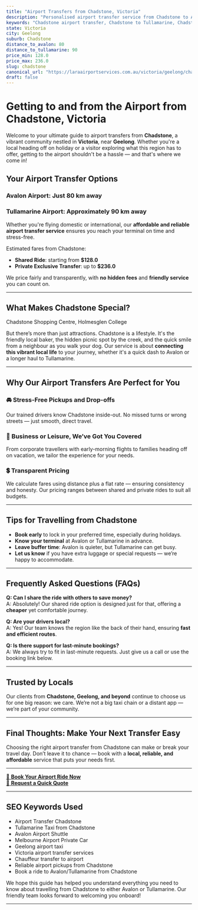 ```yaml
---
title: "Airport Transfers from Chadstone, Victoria"
description: "Personalised airport transfer service from Chadstone to Avalon and Tullamarine airports. Enjoy a smooth, affordable ride with us!"
keywords: "Chadstone airport transfer, Chadstone to Tullamarine, Chadstone to Avalon, airport taxi Chadstone, private airport transfer Chadstone, shared ride Chadstone, Chadstone transfers, airport shuttle Chadstone, book Chadstone airport taxi, affordable Chadstone airport transfer, Chadstone airport transfer service, airport transfer Geelong, airport transfer Melbourne, Melbourne airport taxi, airport transfers Victoria, Tullamarine airport shuttle, Avalon airport transfers, Melbourne private transfer, airport transport services Melbourne"
state: Victoria
city: Geelong
suburb: Chadstone
distance_to_avalon: 80
distance_to_tullamarine: 90
price_min: 128.0
price_max: 236.0
slug: chadstone
canonical_url: "https://laraairportservices.com.au/victoria/geelong/chadstone/"
draft: false
---
```


# Getting to and from the Airport from Chadstone, Victoria

Welcome to your ultimate guide to airport transfers from **Chadstone**, a vibrant community nestled in **Victoria**, near **Geelong**. Whether you're a local heading off on holiday or a visitor exploring what this region has to offer, getting to the airport shouldn't be a hassle — and that's where we come in!

## Your Airport Transfer Options

### Avalon Airport: Just 80 km away  
### Tullamarine Airport: Approximately 90 km away

Whether you're flying domestic or international, our **affordable and reliable airport transfer service** ensures you reach your terminal on time and stress-free.

Estimated fares from Chadstone:
- **Shared Ride**: starting from **$128.0**
- **Private Exclusive Transfer**: up to **$236.0**

We price fairly and transparently, with **no hidden fees** and **friendly service** you can count on.

---

## What Makes Chadstone Special?

Chadstone Shopping Centre, Holmesglen College

But there’s more than just attractions. Chadstone is a lifestyle. It's the friendly local baker, the hidden picnic spot by the creek, and the quick smile from a neighbour as you walk your dog. Our service is about **connecting this vibrant local life** to your journey, whether it's a quick dash to Avalon or a longer haul to Tullamarine.

---

## Why Our Airport Transfers Are Perfect for You

### 🚘 Stress-Free Pickups and Drop-offs
Our trained drivers know Chadstone inside-out. No missed turns or wrong streets — just smooth, direct travel.

### 💼 Business or Leisure, We’ve Got You Covered
From corporate travellers with early-morning flights to families heading off on vacation, we tailor the experience for your needs.

### 💲 Transparent Pricing
We calculate fares using distance plus a flat rate — ensuring consistency and honesty. Our pricing ranges between shared and private rides to suit all budgets.

---

## Tips for Travelling from Chadstone

- **Book early** to lock in your preferred time, especially during holidays.
- **Know your terminal** at Avalon or Tullamarine in advance.
- **Leave buffer time**: Avalon is quieter, but Tullamarine can get busy.
- **Let us know** if you have extra luggage or special requests — we’re happy to accommodate.

---

## Frequently Asked Questions (FAQs)

**Q: Can I share the ride with others to save money?**  
A: Absolutely! Our shared ride option is designed just for that, offering a **cheaper** yet comfortable journey.

**Q: Are your drivers local?**  
A: Yes! Our team knows the region like the back of their hand, ensuring **fast and efficient routes**.

**Q: Is there support for last-minute bookings?**  
A: We always try to fit in last-minute requests. Just give us a call or use the booking link below.

---

## Trusted by Locals

Our clients from **Chadstone, Geelong, and beyond** continue to choose us for one big reason: we care. We’re not a big taxi chain or a distant app — we’re part of your community.

---

## Final Thoughts: Make Your Next Transfer Easy

Choosing the right airport transfer from Chadstone can make or break your travel day. Don’t leave it to chance — book with a **local, reliable, and affordable** service that puts your needs first.

---

[📅 **Book Your Airport Ride Now**](https://laraairportservices.square.site/s/appointments)  
[📧 **Request a Quick Quote**](https://laraairportservices.square.site/contact-us)

---

## SEO Keywords Used
- Airport Transfer Chadstone
- Tullamarine Taxi from Chadstone
- Avalon Airport Shuttle
- Melbourne Airport Private Car
- Geelong airport taxi
- Victoria airport transfer services
- Chauffeur transfer to airport
- Reliable airport pickups from Chadstone
- Book a ride to Avalon/Tullamarine from Chadstone

We hope this guide has helped you understand everything you need to know about travelling from Chadstone to either Avalon or Tullamarine. Our friendly team looks forward to welcoming you onboard!

---
